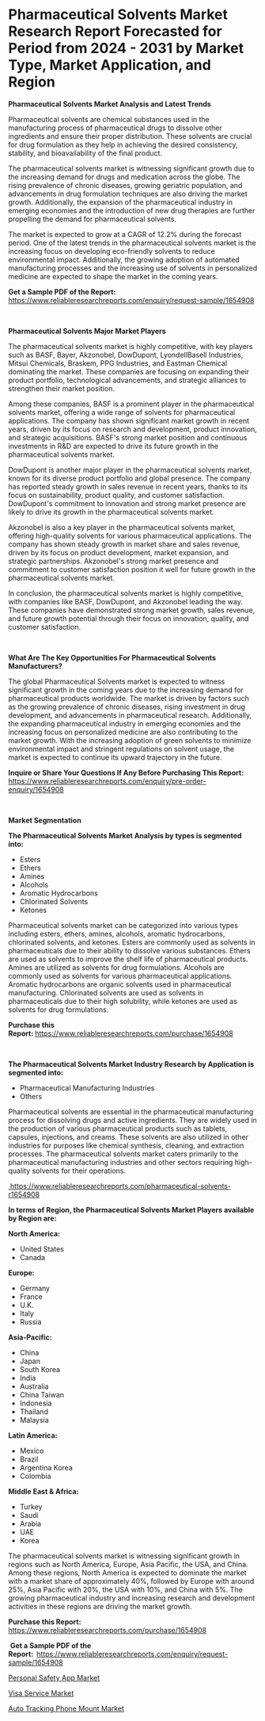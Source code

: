 <p><h1>Pharmaceutical Solvents Market Research Report Forecasted for Period from 2024 -  2031 by Market Type, Market Application, and Region</h1></p><p><strong>Pharmaceutical Solvents Market Analysis and Latest Trends</strong></p>
<p><p>Pharmaceutical solvents are chemical substances used in the manufacturing process of pharmaceutical drugs to dissolve other ingredients and ensure their proper distribution. These solvents are crucial for drug formulation as they help in achieving the desired consistency, stability, and bioavailability of the final product.</p><p>The pharmaceutical solvents market is witnessing significant growth due to the increasing demand for drugs and medication across the globe. The rising prevalence of chronic diseases, growing geriatric population, and advancements in drug formulation techniques are also driving the market growth. Additionally, the expansion of the pharmaceutical industry in emerging economies and the introduction of new drug therapies are further propelling the demand for pharmaceutical solvents.</p><p>The market is expected to grow at a CAGR of 12.2% during the forecast period. One of the latest trends in the pharmaceutical solvents market is the increasing focus on developing eco-friendly solvents to reduce environmental impact. Additionally, the growing adoption of automated manufacturing processes and the increasing use of solvents in personalized medicine are expected to shape the market in the coming years.</p></p>
<p><strong>Get a Sample PDF of the Report:&nbsp;</strong> <a href="https://www.reliableresearchreports.com/enquiry/request-sample/1654908">https://www.reliableresearchreports.com/enquiry/request-sample/1654908</a></p>
<p>&nbsp;</p>
<p><strong>Pharmaceutical Solvents Major Market Players</strong></p>
<p><p>The pharmaceutical solvents market is highly competitive, with key players such as BASF, Bayer, Akzonobel, DowDupont, LyondellBasell Industries, Mitsui Chemicals, Braskem, PPG Industries, and Eastman Chemical dominating the market. These companies are focusing on expanding their product portfolio, technological advancements, and strategic alliances to strengthen their market position.</p><p>Among these companies, BASF is a prominent player in the pharmaceutical solvents market, offering a wide range of solvents for pharmaceutical applications. The company has shown significant market growth in recent years, driven by its focus on research and development, product innovation, and strategic acquisitions. BASF's strong market position and continuous investments in R&D are expected to drive its future growth in the pharmaceutical solvents market.</p><p>DowDupont is another major player in the pharmaceutical solvents market, known for its diverse product portfolio and global presence. The company has reported steady growth in sales revenue in recent years, thanks to its focus on sustainability, product quality, and customer satisfaction. DowDupont's commitment to innovation and strong market presence are likely to drive its growth in the pharmaceutical solvents market.</p><p>Akzonobel is also a key player in the pharmaceutical solvents market, offering high-quality solvents for various pharmaceutical applications. The company has shown steady growth in market share and sales revenue, driven by its focus on product development, market expansion, and strategic partnerships. Akzonobel's strong market presence and commitment to customer satisfaction position it well for future growth in the pharmaceutical solvents market.</p><p>In conclusion, the pharmaceutical solvents market is highly competitive, with companies like BASF, DowDupont, and Akzonobel leading the way. These companies have demonstrated strong market growth, sales revenue, and future growth potential through their focus on innovation, quality, and customer satisfaction.</p></p>
<p>&nbsp;</p>
<p><strong>What Are The Key Opportunities For Pharmaceutical Solvents Manufacturers?</strong></p>
<p><p>The global Pharmaceutical Solvents market is expected to witness significant growth in the coming years due to the increasing demand for pharmaceutical products worldwide. The market is driven by factors such as the growing prevalence of chronic diseases, rising investment in drug development, and advancements in pharmaceutical research. Additionally, the expanding pharmaceutical industry in emerging economies and the increasing focus on personalized medicine are also contributing to the market growth. With the increasing adoption of green solvents to minimize environmental impact and stringent regulations on solvent usage, the market is expected to continue its upward trajectory in the future.</p></p>
<p><strong>Inquire or Share Your Questions If Any Before Purchasing This Report:</strong> <a href="https://www.reliableresearchreports.com/enquiry/pre-order-enquiry/1654908">https://www.reliableresearchreports.com/enquiry/pre-order-enquiry/1654908</a></p>
<p>&nbsp;</p>
<p><strong>Market Segmentation</strong></p>
<p><strong>The Pharmaceutical Solvents Market Analysis by types is segmented into:</strong></p>
<p><ul><li>Esters</li><li>Ethers</li><li>Amines</li><li>Alcohols</li><li>Aromatic Hydrocarbons</li><li>Chlorinated Solvents</li><li>Ketones</li></ul></p>
<p><p>Pharmaceutical solvents market can be categorized into various types including esters, ethers, amines, alcohols, aromatic hydrocarbons, chlorinated solvents, and ketones. Esters are commonly used as solvents in pharmaceuticals due to their ability to dissolve various substances. Ethers are used as solvents to improve the shelf life of pharmaceutical products. Amines are utilized as solvents for drug formulations. Alcohols are commonly used as solvents for various pharmaceutical applications. Aromatic hydrocarbons are organic solvents used in pharmaceutical manufacturing. Chlorinated solvents are used as solvents in pharmaceuticals due to their high solubility, while ketones are used as solvents for drug formulations.</p></p>
<p><strong>Purchase this Report:&nbsp;</strong><a href="https://www.reliableresearchreports.com/purchase/1654908">https://www.reliableresearchreports.com/purchase/1654908</a></p>
<p>&nbsp;</p>
<p><strong>The Pharmaceutical Solvents Market Industry Research by Application is segmented into:</strong></p>
<p><ul><li>Pharmaceutical Manufacturing Industries</li><li>Others</li></ul></p>
<p><p>Pharmaceutical solvents are essential in the pharmaceutical manufacturing process for dissolving drugs and active ingredients. They are widely used in the production of various pharmaceutical products such as tablets, capsules, injections, and creams. These solvents are also utilized in other industries for purposes like chemical synthesis, cleaning, and extraction processes. The pharmaceutical solvents market caters primarily to the pharmaceutical manufacturing industries and other sectors requiring high-quality solvents for their operations.</p></p>
<p><a href="https://www.reliableresearchreports.com/pharmaceutical-solvents-r1654908">&nbsp;https://www.reliableresearchreports.com/pharmaceutical-solvents-r1654908</a></p>
<p><strong>In terms of Region, the Pharmaceutical Solvents Market Players available by Region are:</strong></p>
<p>
    <p> <strong> North America: </strong>
        <ul>
            <li>United States</li>
            <li>Canada</li>
        </ul>
        </p> 
    <p> <strong> Europe: </strong>
        <ul>
            <li>Germany</li>
            <li>France</li>
            <li>U.K.</li>
            <li>Italy</li>
            <li>Russia</li>
        </ul>
        </p> 
    <p> <strong> Asia-Pacific: </strong>
        <ul>
            <li>China</li>
            <li>Japan</li>
            <li>South Korea</li>
            <li>India</li>
            <li>Australia</li>
            <li>China Taiwan</li>
            <li>Indonesia</li>
            <li>Thailand</li>
            <li>Malaysia</li>
        </ul>
        </p> 
    <p> <strong> Latin America: </strong>
        <ul>
            <li>Mexico</li>
            <li>Brazil</li>
            <li>Argentina Korea</li>
            <li>Colombia</li>
        </ul>
        </p> 
    <p> <strong> Middle East & Africa: </strong>
        <ul>
            <li>Turkey</li>
            <li>Saudi</li>
            <li>Arabia</li>
            <li>UAE</li>
            <li>Korea</li>
        </ul>
    </p>
    </p>
<p><p>The pharmaceutical solvents market is witnessing significant growth in regions such as North America, Europe, Asia Pacific, the USA, and China. Among these regions, North America is expected to dominate the market with a market share of approximately 40%, followed by Europe with around 25%, Asia Pacific with 20%, the USA with 10%, and China with 5%. The growing pharmaceutical industry and increasing research and development activities in these regions are driving the market growth.</p></p>
<p><strong>Purchase this Report: </strong><a href="https://www.reliableresearchreports.com/purchase/1654908">https://www.reliableresearchreports.com/purchase/1654908</a></p>
<p>&nbsp;<strong>Get a Sample PDF of the Report:&nbsp;&nbsp;</strong><a href="https://www.reliableresearchreports.com/enquiry/request-sample/1654908">https://www.reliableresearchreports.com/enquiry/request-sample/1654908</a></p>
<p><strong></strong></p>
<p><p><a href="https://www.linkedin.com/pulse/decoding-personal-safety-app-market-metrics-share-trends-txnrf">Personal Safety App Market</a></p><p><a href="https://www.linkedin.com/pulse/visa-service-market-size-trends-complete-industry-overview-2024-zowrf">Visa Service Market</a></p><p><a href="https://www.linkedin.com/pulse/auto-tracking-phone-mount-market-research-report-its-history-ng4ue">Auto Tracking Phone Mount Market</a></p></p>